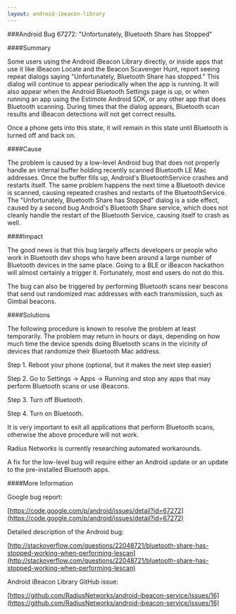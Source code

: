 ```yaml
---
layout: android-ibeacon-library
---
```


###Android Bug 67272: "Unfortunately, Bluetooth Share has Stopped"

####Summary

Some users using the Android iBeacon Library directly, or inside apps that use it like iBeacon Locate and the Beacon Scavenger Hunt, report seeing repeat dialogs saying "Unfortunately, Bluetooth Share has stopped."
This dialog will continue to appear periodically when the app is running.  It will also appear when the Android Bluetooth Settings page is up, or when running an app using the
Estimote Android SDK, or any other app that does Bluetooth scanning.  During times that the dialog appears, Bluetooth scan results and iBeacon detections will
not get correct results.  

Once a phone gets into this state, it will remain in this state until Bluetooth is turned off and back on.

####Cause

The problem is caused by a low-level Android bug that does not properly handle an internal buffer holding recently scanned Bluetooth LE Mac addresses.  Once the buffer fills up, Android's 
BluetoothService crashes and restarts itself.  The same problem happens the next time a Bluetooth device is scanned, causing repeated crashes and restarts of the BluetoothService.
The "Unfortunately, Bluetooth Share has Stopped" dialog is a side effect, caused by a second bug Android's Bluetooth Share service, which does not cleanly handle the restart of the Bluetooth Service, causing itself to crash as well.

####Impact

The good news is that this bug largely affects developers or people who work in Bluetooth dev shops who have been around a large number of Bluetooth devices in the same place. Going to a BLE or iBeacon hackathon will almost certainly a trigger it. Fortunately, most end users do not do this.  

The bug can also be triggered by performing Bluetooth scans near beacons that send out randomized mac addresses with each transmission, such as Gimbal beacons.

####Solutions

The following procedure is known to resolve the problem at least temporarily.  The problem may return in hours or days, depending on how much time the device spends doing Bluetooth scans
in the vicinity of devices that randomize their Bluetooth Mac address.

Step 1. Reboot your phone (optional, but it makes the next step easier)

Step 2. Go to Settings -> Apps -> Running and stop any apps that may perform Bluetooth scans or use iBeacons.

Step 3. Turn off Bluetooth.

Step 4. Turn on Bluetooth.

It is very important to exit all applications that perform Bluetooth scans, otherwise the above procedure will not work.

Radius Networks is currently researching automated workarounds.

A fix for the low-level bug will require either an Android update or an update to the pre-installed Bluetooth apps.


####More Information

Google bug report: 

[https://code.google.com/p/android/issues/detail?id=67272](https://code.google.com/p/android/issues/detail?id=67272)

Detailed description of the Android bug:

[http://stackoverflow.com/questions/22048721/bluetooth-share-has-stopped-working-when-performing-lescan](http://stackoverflow.com/questions/22048721/bluetooth-share-has-stopped-working-when-performing-lescan) 

Android iBeacon Library GitHub issue:

[https://github.com/RadiusNetworks/android-ibeacon-service/issues/16](https://github.com/RadiusNetworks/android-ibeacon-service/issues/16)
